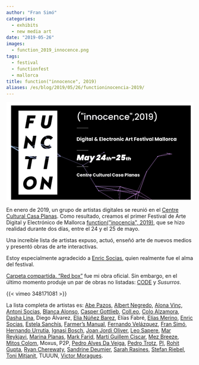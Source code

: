 ```yaml
---
author: "Fran Simó"
categories:
  - exhibits
  - new media art
date: "2019-05-26"
images:
  - function_2019_innocence.png
tags:
  - festival
  - functionfest
  - mallorca
title: function("innocence", 2019)
aliases: /es/blog/2019/05/26/functioninocencia-2019/
---
```

![function_2019_innocence.png](function_2019_innocence.png)

En enero de 2019, un grupo de artistas digitales se reunió en el [Centre Cultural Casa Planas](http://www.casaplanas.org/). Como resultado, creamos el primer Festival de Arte Digital y Electrónico de Mallorca [function("inocencia", 2019)](http://2019.functionfest.com/en/function_home_eng/), que se hizo realidad durante dos días, entre el 24 y el 25 de mayo.

Una increíble lista de artistas expuso, actuó, enseñó arte de nuevos medios y presentó obras de arte interactivas.

Estoy especialmente agradecido a [Enric Socias](https://www.enricsocias.net/), quien realmente fue el alma del festival.

[Carpeta compartida. “Red box”](https://fransimo.info/blog/2016/05/07/shared-folder-red-box/) fue mi obra oficial. Sin embargo, en el último momento produje un par de obras no listadas: [CODE](https://fransimo.info/blog/2019/05/29/code-by-r-mutt/) y *Susurros*.

{{< vimeo 348171081 >}}

La lista completa de artistas es: [Abe Pazos](https://hamoid.com/), [Albert Negredo](http://albertnegredo.net/), [Alona Vinç](https://alonavinc.net/), [Antoni Socias](http://antonisocias.es/), [Blanca Alonso](https://www.blancaalonso.com/), [Casper Gottlieb](https://co-dependent.bandcamp.com/album/code616), [Coll.eo](https://colleo.org/), [Colo Alzamora](https://www.instagram.com/colo.alzamora/), [Dasha Lina](http://dashailina.com/), Diego Álvarez, [Elia Núñez Barez](http://www.elianunezbarez.com/), Elías Fabré, [Elías Merino](http://www.eliasmerino.com/), [Enric Socias](https://www.enricsocias.net/), [Estela Sanchís](https://estelasanchis.com/), [Farmer’s Manual](https://farmersmanual.bandcamp.com/), [Fernando Velázquez](https://www.seditionart.com/fernando-velazquez), [Fran Simó](https://fransimo.info/), [Hernando Urrutia](https://digital-art-video-hernando-urrutia.webnode.pt/), [Ignasi Bosch](http://ignaciobosch.com/), [Joan Jordi Oliver](https://joanjordioliver.com/), [Leo Sapere](https://www.youtube.com/channel/UC7UeYDm7NtCsdPR5Ltyy5iw), [Mar Reykjavi](https://vimeo.com/user10339902), [Marina Planas](https://en.marinaplanasantich.com/), [Mark Farid](https://www.markfarid.com/), [Martí Guillem Ciscar](https://marti-net.blogspot.com/), [Mez Breeze](http://mezbreezedesign.com/), [Mitos Colom](https://vimeo.com/mitoscolom), Moxus, P2P, [Pedro Alves Da Veiga](https://pedroveiga.com/), [Pedro Trotz](http://pedrotrotz.com/), [PI](https://www.facebook.com/musicaPi/), [Rohit Gupta](http://rohitg.in/portfolio/), [Ryan Cherewaty](http://ryancherewaty.com/), [Sandrine Deumier](http://sandrinedeumier.com/), [Sarah Rasines](https://sarahrasines.com/), [Stefan Riebel](http://stefanriebel.de/), [Toni Mitjanit](https://coderspaghetti.wordpress.com/), TUUUN, [Victor Moragues](https://victormoragues.bandcamp.com/releases).

